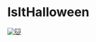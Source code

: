 # IsItHalloween

[![:cat:](https://open.kattis.com/favicon)](https://open.kattis.com/problems/isithalloween)
